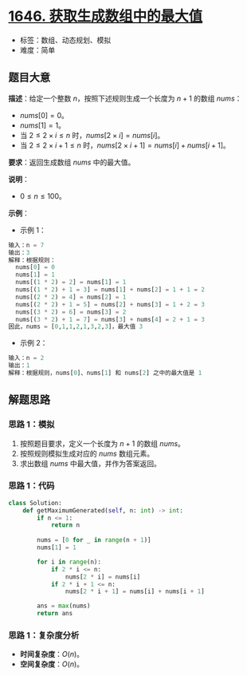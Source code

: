 # [1646. 获取生成数组中的最大值](https://leetcode.cn/problems/get-maximum-in-generated-array/)

- 标签：数组、动态规划、模拟
- 难度：简单

## 题目大意

**描述**：给定一个整数 $n$，按照下述规则生成一个长度为 $n + 1$ 的数组 $nums$：

- $nums[0] = 0$。
- $nums[1] = 1$。
- 当 $2 \le 2 \times i \le n$ 时，$nums[2 \times i] = nums[i]$。
- 当 $2 \le 2 \times i + 1 \le n$ 时，$nums[2 \times i + 1] = nums[i] + nums[i + 1]$。

**要求**：返回生成数组 $nums$ 中的最大值。

**说明**：

- $0 \le n \le 100$。

**示例**：

- 示例 1：

```python
输入：n = 7
输出：3
解释：根据规则：
  nums[0] = 0
  nums[1] = 1
  nums[(1 * 2) = 2] = nums[1] = 1
  nums[(1 * 2) + 1 = 3] = nums[1] + nums[2] = 1 + 1 = 2
  nums[(2 * 2) = 4] = nums[2] = 1
  nums[(2 * 2) + 1 = 5] = nums[2] + nums[3] = 1 + 2 = 3
  nums[(3 * 2) = 6] = nums[3] = 2
  nums[(3 * 2) + 1 = 7] = nums[3] + nums[4] = 2 + 1 = 3
因此，nums = [0,1,1,2,1,3,2,3]，最大值 3
```

- 示例 2：

```python
输入：n = 2
输出：1
解释：根据规则，nums[0]、nums[1] 和 nums[2] 之中的最大值是 1
```

## 解题思路

### 思路 1：模拟

1. 按照题目要求，定义一个长度为 $n + 1$ 的数组 $nums$。
2. 按照规则模拟生成对应的 $nums$ 数组元素。
3. 求出数组 $nums$ 中最大值，并作为答案返回。

### 思路 1：代码

```python
class Solution:
    def getMaximumGenerated(self, n: int) -> int:
        if n <= 1:
            return n
            
        nums = [0 for _ in range(n + 1)]
        nums[1] = 1

        for i in range(n):
            if 2 * i <= n:
                nums[2 * i] = nums[i]
            if 2 * i + 1 <= n:
                nums[2 * i + 1] = nums[i] + nums[i + 1]

        ans = max(nums)
        return ans
```

### 思路 1：复杂度分析

- **时间复杂度**：$O(n)$。
- **空间复杂度**：$O(n)$。
